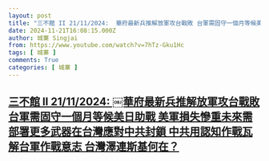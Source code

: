 ```yaml
---
layout: post
title: "三不館 II 21/11/2024: ￼華府最新兵推解放軍攻台戰敗 台軍需固守一個月等候美日助戰 美軍損失慘重未來需部署更多武器在台灣應對中共封鎖 中共用認知作戰瓦解台軍作戰意志 台灣澤連斯基何在？"
date: 2024-11-21T16:08:15.000Z
author: 城寨 Singjai
from: https://www.youtube.com/watch?v=7hTz-Gku1Hc
tags: [ 城寨 ]
comments: True
categories: [ 城寨 ]
---
```

<!--1732205295000-->
[三不館 II 21/11/2024: ￼華府最新兵推解放軍攻台戰敗 台軍需固守一個月等候美日助戰 美軍損失慘重未來需部署更多武器在台灣應對中共封鎖 中共用認知作戰瓦解台軍作戰意志 台灣澤連斯基何在？](https://www.youtube.com/watch?v=7hTz-Gku1Hc)
------

<div>

</div>
